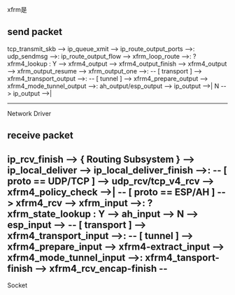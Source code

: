 xfrm是





send packet
-----------

tcp_transmit_skb --> ip_queue_xmit --> ip_route_output_ports -->:
udp_sendmsg -->:
    ip_route_output_flow --> xfrm_loop_route -->:
        ? xfrm4_lookup :
        Y --> xfrm4_output --> xfrm4_output_finish --> xfrm4_output --> xfrm_output_resume --> xfrm_output_one -->:
            -- [ transport ] --> xfrm4_transport_output -->:
            -- [ tunnel ] --> xfrm4_prepare_output --> xfrm4_mode_tunnel_output -->:
                ah_output/esp_output --> ip_output -->|
        N --> ip_output -->|

--------------------------------
Network Driver



receive packet
--------------

ip_rcv_finish --> { Routing Subsystem } --> <A> ip_local_deliver --> ip_local_deliver_finish -->:
    -- [ proto == UDP/TCP ] -->
        udp_rcv/tcp_v4_rcv --> xfrm4_policy_check -->|
    -- [ proto == ESP/AH ] --> xfrm4_rcv --> xfrm_input -->:
        ? xfrm_state_lookup :
        Y --> ah_input -->
        N --> esp_input -->
            -- [ transport ] --> xfrm4_transport_input  -->:
            -- [ tunnel ] --> xfrm4_prepare_input --> xfrm4-extract_input --> xfrm4_mode_tunnel_input -->:
                xfrm4_tansport-finish --> xfrm4_rcv_encap-finish --<A>
--------------------------------------------------
Socket


